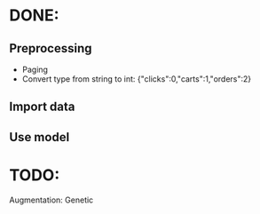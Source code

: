 # DONE:
## Preprocessing
- Paging
- Convert type from string to int:
{"clicks":0,"carts":1,"orders":2}
## Import data
## Use model
# TODO:
Augmentation: Genetic